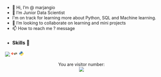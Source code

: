 - 👋 Hi, I’m @ marjangio
- 👀 I’m  Junior Data Scientist
- I'm on track for learning more about Python, SQL and Machine learning.
- 💞️ I’m looking to collaborate on learning and mini projects
- 📫 How to reach me ?  message
- ###  Skills :muscle:
<!-- <img src="https://img.shields.io/badge/python%20-%2314354C.svg?&style=for-the-badge&logo=python&logoColor=white"/> 
<img src="https://img.shields.io/badge/git%20-%23F05033.svg?&style=for-the-badge&logo=git&logoColor=white"/>    -->
<code><img height="20" src="https://decatec.de/wp-content/uploads/2021/06/PostgreSQL_Logo.png"></code>
<code><img height="20" src="https://raw.githubusercontent.com/github/explore/80688e429a7d4ef2fca1e82350fe8e3517d3494d/topics/git/git.png"></code>
<code><img height="20" src="https://raw.githubusercontent.com/github/explore/80688e429a7d4ef2fca1e82350fe8e3517d3494d/topics/python/python.png"></code>
<br />
<!--  <p align="left"> <img src="https://komarev.com/ghpvc/?username=abdou240" alt="abdou240" /> </p> -->
<!-- [![Abdou's github stats](https://github-readme-stats.vercel.app/api?username=abdou240&hide=stars,issues&count_private=true&show_icons=true&theme=tokyonight)](https://github.com/zahraboukthir/github-readme-stats) <br /> -->
<p align="center"> 
  You are visitor number: <br>
  <img src="https://profile-counter.glitch.me/marjangio/count.svg" />
</p>
<!---
marjangio/marjangio is a ✨ special ✨ repository because its `README.md` (this file) appears on your GitHub profile.
You can click the Preview link to take a look at your changes.
--->
